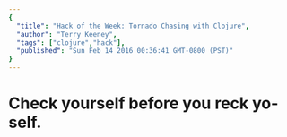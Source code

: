 ```yaml
---
{
  "title": "Hack of the Week: Tornado Chasing with Clojure",
  "author": "Terry Keeney",
  "tags": ["clojure","hack"],
  "published": "Sun Feb 14 2016 00:36:41 GMT-0800 (PST)"
}
---
```


# Check yourself before you reck yo-self.
